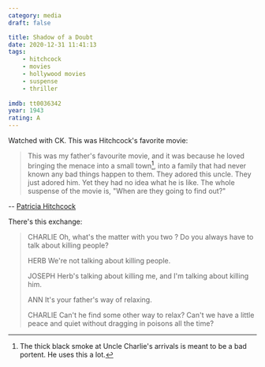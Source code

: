 ```yaml
---
category: media
draft: false

title: Shadow of a Doubt
date: 2020-12-31 11:41:13
tags:
    - hitchcock
    - movies
    - hollywood movies
    - suspense
    - thriller
    
imdb: tt0036342
year: 1943
rating: A
---
```


Watched with CK. This was Hitchcock's favorite movie:

> This was my father's favourite movie, and it was because he loved bringing the menace into a small town[^hitchcock_menace], into a family that had never known any bad things happen to them. They adored this uncle. They just adored him. Yet they had no idea what he is like. The whole suspense of the movie is, "When are they going to find out?"

-- [Patricia Hitchcock](https://the.hitchcock.zone/wiki/Patricia_Hitchcock_-_quotes#:~:text=This%20was%20my%20father's%20favourite,idea%20what%20he%20is%20like.)

There's this exchange:

> CHARLIE
> Oh, what's the matter with you two ? Do you always have to talk about killing people?
>
> HERB
> We're not talking about killing people.
>
> JOSEPH
> Herb's talking about killing me, and I'm talking about killing him.
>
> ANN
> It's your father's way of relaxing.
>
> CHARLIE
> Can't he find some other way to relax? Can't we have a little peace and quiet without dragging in poisons all the time?

[^hitchcock_menace]: The thick black smoke at Uncle Charlie's arrivals is meant to be a bad portent. He uses this a lot.

